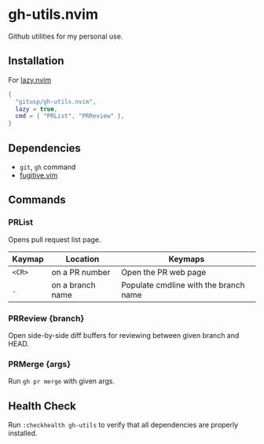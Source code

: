 gh-utils.nvim
===

Github utilities for my personal use.

## Installation

For [lazy.nvim](https://github.com/folke/lazy.nvim)

```lua
{
  "gitusp/gh-utils.nvim",
  lazy = true,
  cmd = { "PRList", "PRReview" },
}
```

## Dependencies

- `git`, `gh` command
- [fugitive.vim](https://github.com/tpope/vim-fugitive)

## Commands

### PRList

Opens pull request list page.

| Kaymap | Location         | Keymaps                               |
|--------|------------------|---------------------------------------|
| `<CR>` | on a PR number   | Open the PR web page                  |
| `.`    | on a branch name | Populate cmdline with the branch name |

### PRReview {branch}

Open side-by-side diff buffers for reviewing between given branch and HEAD.

### PRMerge {args}

Run `gh pr merge` with given args.

## Health Check

Run `:checkhealth gh-utils` to verify that all dependencies are properly installed.

